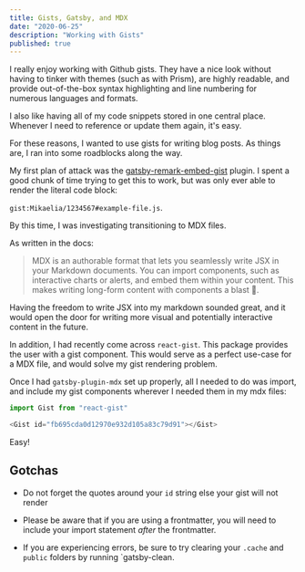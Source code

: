 ```yaml
---
title: Gists, Gatsby, and MDX
date: "2020-06-25"
description: "Working with Gists"
published: true
---
```


I really enjoy working with Github gists. They have a nice look without having to tinker with themes (such as with Prism), are highly readable, and provide out-of-the-box syntax highlighting and line numbering for numerous languages and formats.

I also like having all of my code snippets stored in one central place. Whenever I need to reference or update them again, it's easy.

For these reasons, I wanted to use gists for writing blog posts. As things are, I ran into some roadblocks along the way. 

My first plan of attack was the
[gatsby-remark-embed-gist](https://www.gatsbyjs.org/packages/gatsby-remark-embed-gist/) plugin. I spent a good chunk of time trying to get this to work, but was only ever able to render
the literal code block:

 `gist:Mikaelia/1234567#example-file.js`. 

By this time, I was investigating transitioning to MDX files.

 As written in the docs: 
> MDX is an authorable format that lets you seamlessly write JSX in your Markdown documents.
> You can import components, such as interactive charts or alerts, and embed them within your content.
> This makes writing long-form content with components a blast 🚀.

Having the freedom to write JSX into my markdown sounded great, and it would open the door for writing more visual and potentially interactive content in the future. 

In addition, I had recently come across `react-gist`. This package provides the user with a gist component. This would serve as a perfect use-case for a MDX file, and would solve my gist rendering problem.

Once I had `gatsby-plugin-mdx` set up properly, all I needed to do was import, and include my gist components wherever I needed them in my mdx files:

``` javascript
import Gist from "react-gist"

<Gist id="fb695cda0d12970e932d105a83c79d91"></Gist>

```
Easy!


## Gotchas

- Do not forget the quotes around your `id` string else your gist will not render

- Please be aware that if you are using a frontmatter, you will need to include your import statement <i>after</i> the frontmatter. 

- If you are experiencing errors, be sure to try clearing your `.cache` and `public` folders by running `gatsby-clean.
